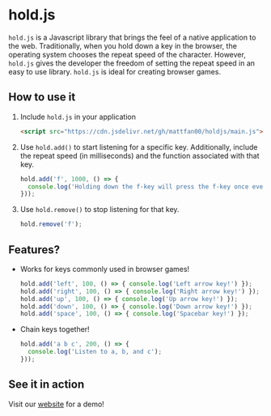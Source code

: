 # hold.js

`hold.js` is a Javascript library that brings the feel of a native application to the web.
Traditionally, when you hold down a key in the browser, the operating system 
chooses the repeat speed of the character. However, `hold.js` gives the developer 
the freedom of setting the repeat speed in an easy to use library. `hold.js` is 
ideal for creating browser games.

## How to use it
1. Include `hold.js` in your application 

    ```html
    <script src="https://cdn.jsdelivr.net/gh/mattfan00/holdjs/main.js"></script>
    ```

1. Use `hold.add()` to start listening for a specific key. Additionally, include
the repeat speed (in milliseconds) and the function associated with that key.

    ```js
    hold.add('f', 1000, () => {
      console.log('Holding down the f-key will press the f-key once every second');
    }));
    ```

1. Use `hold.remove()` to stop listening for that key.

    ```js
    hold.remove('f');
    ```

## Features?
- Works for keys commonly used in browser games! 

    ```js
    hold.add('left', 100, () => { console.log('Left arrow key!') });
    hold.add('right', 100, () => { console.log('Right arrow key!') });
    hold.add('up', 100, () => { console.log('Up arrow key!') });
    hold.add('down', 100, () => { console.log('Down arrow key!') });
    hold.add('space', 100, () => { console.log('Spacebar key!') });
    ```

- Chain keys together! 

    ```js
    hold.add('a b c', 200, () => {
      console.log('Listen to a, b, and c');
    }));
    ```

## See it in action
Visit our [website](https://holdjs.netlify.app/) for a demo!

